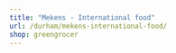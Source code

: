 ```yaml
---
title: "Mekens - International food"
url: /durham/mekens-international-food/
shop: greengrocer
---
```

